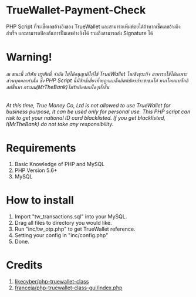 # TrueWallet-Payment-Check
PHP Script ที่จะเช็คเลขอ้างอิงของ TrueWallet และสามารถเพิ่มพ้อยได้ถ้าหากเช็คเลขอ้างอิงสำเร็จ และสามารถป้องกันการปั้มเลขอ้างอิงได้ รวมถึงสามารถส่ง Signature ได้
# Warning!
###### ณ ขณะนี้ บริษัท ทรูมันนี่ จำกัด ไม่ได้อนุญาติให้ใช้ TrueWallet ในเชิงธุระกิจ สามารถใช้ได้เฉพาะส่วนบุคคลเท่านั้น ซึ่ง PHP Script นี้มีสิทธิ์เสี่ยงที่จะถูกแบล็คลิสต์บัตรประชาชนได้ หากโดนแบล็คลิสต์ขึ้นมา กระผม(MrTheBank)ไม่รับผิดชอบใดๆทั้งสิ้น
###### At this time, True Money Co, Ltd is not allowed to use TrueWallet for business purpose, It can be used only for personal use. This PHP script can risk to get your national ID card blacklisted. If you get blacklisted, I(MrTheBank) do not take any responsibility.
# Requirements
1. Basic Knowledge of PHP and MySQL
2. PHP Version 5.6+
3. MySQL
# How to install
1. Import "tw_transactions.sql" into your MySQL.
2. Drag all files to directory you would like.
3. Run "inc/tw_otp.php" to get TrueWallet reference.
4. Setting your config in "inc/config.php"
5. Done.
# Credits
1. [likecyber/php-truewallet-class](https://github.com/likecyber/php-truewallet-class)
2. [franceja/php-truewallet-class-gui/index.php](https://github.com/franceja/php-truewallet-class-gui/blob/master/index.php)

